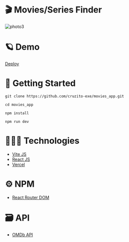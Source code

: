 # 🎬 Movies/Series Finder

![photo3](https://user-images.githubusercontent.com/54298536/218239807-0bfb8250-9976-435d-a6f9-c0e11661dfff.png)


# 🪐 Demo

[Deploy](https://movies-app-cruzito-exe.vercel.app/)

# 🏴 Getting Started

```
git clone https://github.com/cruzito-exe/movies_app.git
```
```
cd movies_app
```
```
npm install
```
```
npm run dev
```

# 🧑🏻‍💻 Technologies

- [Vite JS](https://vitejs.dev/)
- [React JS](https://reactjs.org/)
- [Vercel](https://vercel.com/dashboard)

# ⚙️ NPM

- [React Router DOM](https://www.npmjs.com/package/react-router-dom/)

# 🗃️ API

- [OMDb API](https://www.omdbapi.com/)
